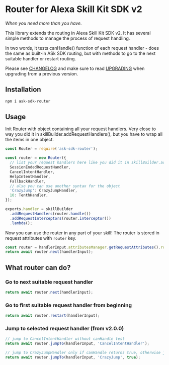 # Router for Alexa Skill Kit SDK v2

_When you need more than you have._

This library extends the routing in Alexa Skill Kit SDK v2. It has several simple methods to manage the process of request handling.

In two words, it tests canHandle() function of each request handler - does the same as built-in ASk SDK routing, but with methods to go to the next suitable handler or restart routing.

Please see [CHANGELOG](CHANGELOG.md) and make sure to read [UPGRADING](UPGRADING.md) when upgrading from a previous version.

## Installation

```bash
npm i ask-sdk-router
```

## Usage

Init Router with object containing all your request handlers. Very close to way you did it in skillBuilder.addRequestHandlers(), but you have to wrap all the items in one object.

```javascript
const Router = require('ask-sdk-router');

const router = new Router({
  // list your request handlers here like you did it in skillBuilder.addRequestHandlers()
  SessionEndedRequestHandler,
  CancelIntentHandler,
  HelpIntentHandler,
  FallbackHandler,
  // also you can use another syntax for the object
  'CrazyJump': CrazyJumpHandler,
  10: TenthHandler,
});

exports.handler = skillBuilder
  .addRequestHandlers(router.handle())
  .addRequestInterceptors(router.interceptor())
  .lambda();
```

Now you can use the router in any part of your skill! The router is stored in request attributes with `router` key.

```javascript
const router = handlerInput.attributesManager.getRequestAttributes().router;
return await router.next(handlerInput);
```

## What router can do?

### Go to next suitable request handler

```javascript
return await router.next(handlerInput);
```

### Go to first suitable request handler from beginning

```javascript
return await router.restart(handlerInput);
```

### Jump to selected request handler (from v2.0.0)

```javascript
// jump to CancelIntentHandler without canHandle test
return await router.jumpTo(handlerInput, 'CancelIntentHandler');

// jump to CrazyJumpHandler only if canHandle returns true, otherwise jumpTo() will return false
return await router.jumpTo(handlerInput, 'CrazyJump', true);
```

